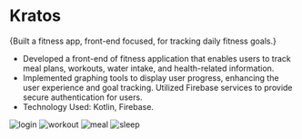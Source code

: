 # Kratos
{Built a fitness app, front-end focused, for tracking daily fitness goals.}


- Developed a front-end of fitness application that enables users to track meal plans, workouts, water intake, and
health-related information.
- Implemented graphing tools to display user progress, enhancing the user experience and goal tracking. Utilized Firebase
services to provide secure authentication for users.
- Technology Used: Kotlin, Firebase.

  


![login](https://github.com/Deeksha0301/Kratos/assets/92042650/cc97a2b5-763e-4f69-9516-f43ca57432ac)
![workout](https://github.com/Deeksha0301/Kratos/assets/92042650/41484a39-72a8-4dae-b21e-ab365e50ceec)
![meal](https://github.com/Deeksha0301/Kratos/assets/92042650/7f902f9a-1a24-48af-a7ab-7a4b4b417057)
![sleep](https://github.com/Deeksha0301/Kratos/assets/92042650/7e7c0dde-7a82-4026-87aa-c5e5efb49352)
